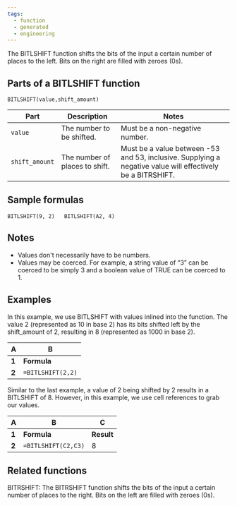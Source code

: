 ```yaml
---
tags:
  - function
  - generated
  - engineering
---
```


The BITLSHIFT function shifts the bits of the input a certain number of places to the left. Bits on the right are filled with zeroes (0s).

Parts of a BITLSHIFT function
-----------------------------

`BITLSHIFT(value,shift_amount)`

| Part | Description | Notes |
| --- | --- | --- |
| `value` | The number to be shifted. | Must be a non-negative number. |
| `shift_amount` | The number of places to shift. | Must be a value between -53 and 53, inclusive. Supplying a negative value will effectively be a BITRSHIFT. |

Sample formulas
---------------

`BITLSHIFT(9, 2)  
BITLSHIFT(A2, 4)`

Notes
-----

* Values don't necessarily have to be numbers.
* Values may be coerced. For example, a string value of “3” can be coerced to be simply 3 and a boolean value of TRUE can be coerced to 1.

Examples
--------

In this example, we use BITLSHIFT with values inlined into the function. The value 2 (represented as 10 in base 2) has its bits shifted left by the shift\_amount of 2, resulting in 8 (represented as 1000 in base 2).

| A | B |
| --- | --- |
| **1** | **Formula** | **Result** |
| **2** | `=BITLSHIFT(2,2)` | 8 |

Similar to the last example, a value of 2 being shifted by 2 results in a BITLSHIFT of 8. However, in this example, we use cell references to grab our values.

| A | B | C |
| --- | --- | --- |
| **1** | **Formula** | **Result** | **Reference cells** |
| **2** | `=BITLSHIFT(C2,C3)` | 8 | 2 |

Related functions
-----------------

BITRSHIFT: The BITRSHIFT function shifts the bits of the input a certain number of places to the right. Bits on the left are filled with zeroes (0s).